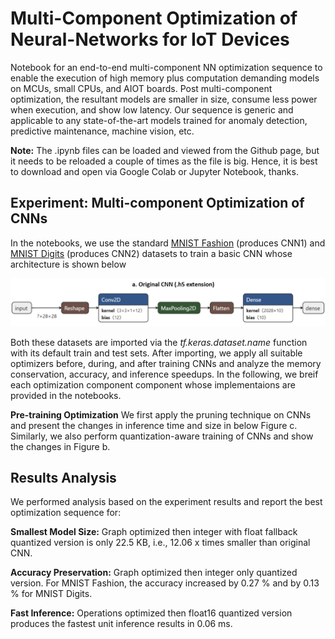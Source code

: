 # Multi-Component Optimization of Neural-Networks for IoT Devices

Notebook for an end-to-end multi-component NN optimization sequence to enable the execution of high memory plus computation demanding models on MCUs, small CPUs, and AIOT boards. Post multi-component optimization, the resultant models are smaller in size, consume less power when execution, and show low latency. Our sequence is generic and applicable to any state-of-the-art models trained for anomaly detection, predictive maintenance, machine vision, etc.

**Note:** The .ipynb files can be loaded and viewed from the Github page, but it needs to be reloaded a couple of times as the file is big. Hence, it is best to download and open via Google Colab or Jupyter Notebook, thanks.

## Experiment: Multi-component Optimization of CNNs

In the notebooks, we use the standard [MNIST Fashion](https://www.kaggle.com/zalando-research/fashionmnist) (produces CNN1) and [MNIST Digits](http://yann.lecun.com/exdb/mnist/) (produces CNN2) datasets to train a basic CNN whose architecture is shown below

![alt text](https://github.com/bharathsudharsan/CNN_on_MCU/blob/main/Original_CNN_architecture.png)

Both these datasets are imported via the *tf.keras.dataset.name* function with its default train and test sets. After importing, we apply all suitable optimizers before, during, and after training CNNs and analyze the memory conservation, accuracy, and inference speedups. In the following, we breif each optimization component component whose implementaions are provided in the notebooks.

**Pre-training Optimization** We first apply the pruning technique on CNNs and present the changes in inference time and size in below Figure c. Similarly, we also perform quantization-aware training of CNNs and show the changes in Figure b. 

## Results Analysis

We performed analysis based on the experiment results and report the best optimization sequence for:

**Smallest Model Size:** Graph optimized then integer with float fallback quantized version is only 22.5 KB, i.e., 12.06 x times smaller than original CNN. 

**Accuracy Preservation:** Graph optimized then integer only quantized version. For MNIST Fashion, the accuracy increased by 0.27 % and by 0.13 % for MNIST Digits.

**Fast Inference:** Operations optimized then float16 quantized version produces the fastest unit inference results in 0.06 ms.
